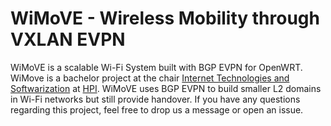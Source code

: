 # WiMoVE - Wireless Mobility through VXLAN EVPN
WiMoVE is a scalable Wi-Fi System built with BGP EVPN for OpenWRT. WiMove is a bachelor project at the chair [Internet Technologies and Softwarization](https://hpi.de/forschung/fachgebiete/internet-technologien-und-softwarization.html) at [HPI](https://hpi.de/). WiMoVE uses BGP EVPN to build smaller L2 domains in Wi-Fi networks but still provide handover. If you have any questions regarding this project, feel free to drop us a message or open an issue.

